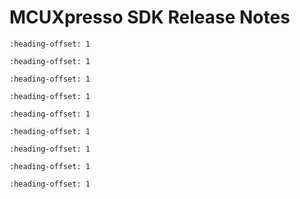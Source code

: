 # MCUXpresso SDK Release Notes


```{include} topics/overview.md
:heading-offset: 1
```

```{include} topics/mcuxpresso_sdk.md
:heading-offset: 1
```

```{include} topics/development_tools.md
:heading-offset: 1
```

```{include} topics/supported_development_systems.md
:heading-offset: 1
```

```{include} topics/mcuxpresso_sdk_release_package.md
:heading-offset: 1
```

```{include} topics/release_contents.md
:heading-offset: 1
```

```{include} topics/what_is_new.md
:heading-offset: 1
```

```{include} /release/commonrn/topics/release_contents.md
:heading-offset: 1
```

```{include} topics/zigbee_pro_2023_dynamic_link_key_negotiation.md
:heading-offset: 1
```

